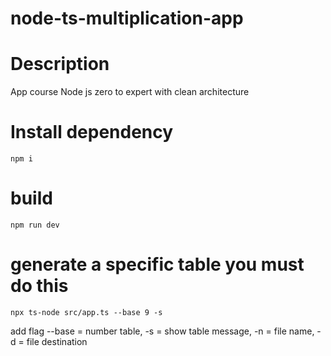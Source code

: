 # node-ts-multiplication-app

# Description

App course Node js zero to expert with clean architecture

# Install dependency

```
npm i
```

# build

```
npm run dev
```

# generate a specific table you must do this

```
npx ts-node src/app.ts --base 9 -s
```

add flag
--base = number table,
-s = show table message, 
-n = file name, 
-d = file destination
